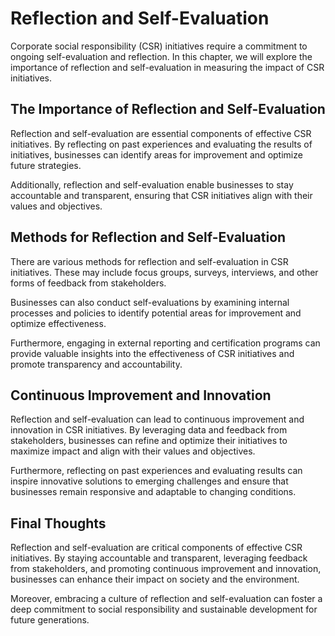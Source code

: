 Reflection and Self-Evaluation
==========================================================================================

Corporate social responsibility (CSR) initiatives require a commitment to ongoing self-evaluation and reflection. In this chapter, we will explore the importance of reflection and self-evaluation in measuring the impact of CSR initiatives.

The Importance of Reflection and Self-Evaluation
------------------------------------------------

Reflection and self-evaluation are essential components of effective CSR initiatives. By reflecting on past experiences and evaluating the results of initiatives, businesses can identify areas for improvement and optimize future strategies.

Additionally, reflection and self-evaluation enable businesses to stay accountable and transparent, ensuring that CSR initiatives align with their values and objectives.

Methods for Reflection and Self-Evaluation
------------------------------------------

There are various methods for reflection and self-evaluation in CSR initiatives. These may include focus groups, surveys, interviews, and other forms of feedback from stakeholders.

Businesses can also conduct self-evaluations by examining internal processes and policies to identify potential areas for improvement and optimize effectiveness.

Furthermore, engaging in external reporting and certification programs can provide valuable insights into the effectiveness of CSR initiatives and promote transparency and accountability.

Continuous Improvement and Innovation
-------------------------------------

Reflection and self-evaluation can lead to continuous improvement and innovation in CSR initiatives. By leveraging data and feedback from stakeholders, businesses can refine and optimize their initiatives to maximize impact and align with their values and objectives.

Furthermore, reflecting on past experiences and evaluating results can inspire innovative solutions to emerging challenges and ensure that businesses remain responsive and adaptable to changing conditions.

Final Thoughts
--------------

Reflection and self-evaluation are critical components of effective CSR initiatives. By staying accountable and transparent, leveraging feedback from stakeholders, and promoting continuous improvement and innovation, businesses can enhance their impact on society and the environment.

Moreover, embracing a culture of reflection and self-evaluation can foster a deep commitment to social responsibility and sustainable development for future generations.
